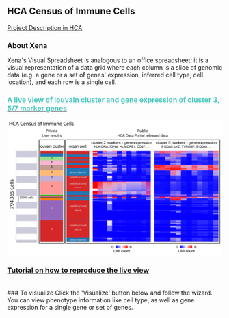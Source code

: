 ## HCA Census of Immune Cells

[Project Description in HCA](https://data.humancellatlas.org/explore/projects/cc95ff89-2e68-4a08-a234-480eca21ce79)

### About Xena
Xena's Visual Spreadsheet is analogous to an office spreadsheet: it is a visual representation of a data grid where each column is a slice of genomic data (e.g. a gene or a set of genes' expression, inferred cell type, cell location), and each row is a single cell.

### <a href='https://singlecell.xenabrowser.net/heatmap/?columns=%5B%7B"width"%3A90%2C"columnLabel"%3A""%2C"fieldLabel"%3A"louvain_cluster"%2C"host"%3A"https%3A%2F%2Fsinglecellnew.xenahubs.net"%2C"name"%3A"HCA%2FCensus_of_Immune_Cells%2Fcluster.tsv"%2C"fields"%3A"louvain_cluster"%7D%2C%7B"width"%3A90%2C"columnLabel"%3A""%2C"fieldLabel"%3A"organ_parts%20(derived)"%2C"host"%3A"https%3A%2F%2Fsinglecellnew.xenahubs.net"%2C"name"%3A"HCA%2FCensus_of_Immune_Cells%2Fcells.tsv"%2C"fields"%3A"derived_organ_parts_label"%7D%2C%7B"width"%3A243%2C"columnLabel"%3A"single%20cell%20RNAseq%20gene%20expression%20-%20Optimus%20count"%2C"fieldLabel"%3A"cluster%203%20markers"%2C"host"%3A"https%3A%2F%2Fsinglecellnew.xenahubs.net"%2C"name"%3A"HCA%2FCensus_of_Immune_Cells%2Fexpression.tsv"%2C"fields"%3A"LYZ%20S100A9%20S100A8%20S100A6%20S100A4%20LGALS1%20SRGN%20TYROBP%20CST3%20CYBA%20FCN1%20FOS"%7D%2C%7B"width"%3A266%2C"columnLabel"%3A"single%20cell%20RNAseq%20gene%20expression%20-%20Optimus%20count"%2C"fieldLabel"%3A"cluster%205%2F7%20markers"%2C"host"%3A"https%3A%2F%2Fsinglecellnew.xenahubs.net"%2C"name"%3A"HCA%2FCensus_of_Immune_Cells%2Fexpression.tsv"%2C"fields"%3A"CD74%20CD37%20CD79A%20MS4A1%20CD79B%20HLA-DRB1%20TCL1A%20HLA-DQA1%20HLA-DQB1%20CD52%20FAM129C%20BANK1"%7D%5D&heatmap=%7B"showWelcome"%3Afalse%2C"mode"%3A"heatmap"%7D'><span style="color:#4cc9c0">A live view of louvain cluster and gene expression of cluster 3, 5/7 marker genes</span></a>
<a href='https://singlecell.xenabrowser.net/heatmap/?columns=%5B%7B"width"%3A90%2C"columnLabel"%3A""%2C"fieldLabel"%3A"louvain_cluster"%2C"host"%3A"https%3A%2F%2Fsinglecellnew.xenahubs.net"%2C"name"%3A"HCA%2FCensus_of_Immune_Cells%2Fcluster.tsv"%2C"fields"%3A"louvain_cluster"%7D%2C%7B"width"%3A90%2C"columnLabel"%3A""%2C"fieldLabel"%3A"organ_parts%20(derived)"%2C"host"%3A"https%3A%2F%2Fsinglecellnew.xenahubs.net"%2C"name"%3A"HCA%2FCensus_of_Immune_Cells%2Fcells.tsv"%2C"fields"%3A"derived_organ_parts_label"%7D%2C%7B"width"%3A243%2C"columnLabel"%3A"single%20cell%20RNAseq%20gene%20expression%20-%20Optimus%20count"%2C"fieldLabel"%3A"cluster%203%20markers"%2C"host"%3A"https%3A%2F%2Fsinglecellnew.xenahubs.net"%2C"name"%3A"HCA%2FCensus_of_Immune_Cells%2Fexpression.tsv"%2C"fields"%3A"LYZ%20S100A9%20S100A8%20S100A6%20S100A4%20LGALS1%20SRGN%20TYROBP%20CST3%20CYBA%20FCN1%20FOS"%7D%2C%7B"width"%3A266%2C"columnLabel"%3A"single%20cell%20RNAseq%20gene%20expression%20-%20Optimus%20count"%2C"fieldLabel"%3A"cluster%205%2F7%20markers"%2C"host"%3A"https%3A%2F%2Fsinglecellnew.xenahubs.net"%2C"name"%3A"HCA%2FCensus_of_Immune_Cells%2Fexpression.tsv"%2C"fields"%3A"CD74%20CD37%20CD79A%20MS4A1%20CD79B%20HLA-DRB1%20TCL1A%20HLA-DQA1%20HLA-DQB1%20CD52%20FAM129C%20BANK1"%7D%5D&heatmap=%7B"showWelcome"%3Afalse%2C"mode"%3A"heatmap"%7D'><img src="https://github.com/ucscXena/cohortMetaData/raw/master/cohort_HCA Census of Immune Cells/HCA Census of Immune Cells_public_private.png" width="800px"></a>

### [Tutorial on how to reproduce the live view](https://singlecell.xenabrowser.net/datapages/?markdown=https://raw.githubusercontent.com/ucscXena/cohortMetaData/master/hub_singlecellnew.xenahubs.net/example1/info.mdown)
<br>
### To visualize
Click the 'Visualize' button below and follow the wizard. You can view phenotype information like cell type, as well as gene expression for a single gene or set of genes.

